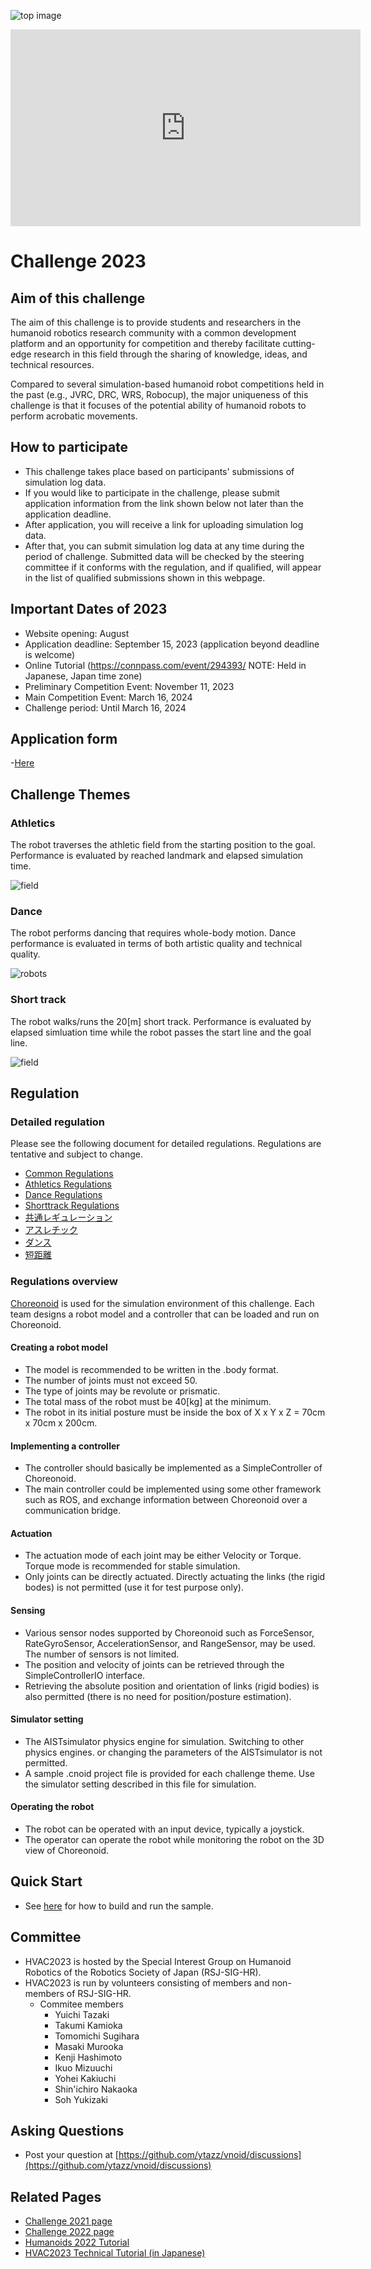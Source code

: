 <!--
![top image](fig/robot.png "Top Image")
-->
![top image](fig/hvac2021.png "Top Image")

<iframe width="560" height="315" src="https://www.youtube.com/embed/2xOmlHx2b4U" title="YouTube video player" frameborder="0" allow="accelerometer; autoplay; clipboard-write; encrypted-media; gyroscope; picture-in-picture" allowfullscreen></iframe>

# Challenge 2023

<!--
Under construction. Information is tentative.
-->

## Aim of this challenge

The aim of this challenge is to provide students and researchers in the humanoid robotics research community
 with a common development platform and an opportunity for competition and
 thereby facilitate cutting-edge research in this field
 through the sharing of knowledge, ideas, and technical resources.

Compared to several simulation-based humanoid robot competitions held in the past (e.g., JVRC, DRC, WRS, Robocup),
 the major uniqueness of this challenge is that it focuses of the potential ability of humanoid robots to perform acrobatic movements.

## How to participate

- This challenge takes place based on participants' submissions of simulation log data.
- If you would like to participate in the challenge, please submit application information
  from the link shown below not later than the application deadline.
- After application, you will receive a link for uploading simulation log data.
- After that, you can submit simulation log data at any time during the period of challenge.
  Submitted data will be checked by the steering committee if it conforms with the regulation,
   and if qualified, will appear in the list of qualified submissions shown in this webpage.

## Important Dates of 2023

- Website opening: August
- Application deadline: September 15, 2023 (application beyond deadline is welcome)
- Online Tutorial (https://connpass.com/event/294393/  NOTE: Held in Japanese, Japan time zone)
- Preliminary Competition Event: November 11, 2023
- Main Competition Event: March 16, 2024
- Challenge period: Until March 16, 2024

## Application form

<!--
Now being prepared.
-->

-[Here](https://docs.google.com/forms/d/e/1FAIpQLScJD0zL3r_wv2M09Hj_TMIfLwAr0-pc8-OSdCSNlDXvBhAdZg/viewform?usp=sf_link)

<!--
2022
[Here](https://docs.google.com/forms/d/e/1FAIpQLSdFkUbLTEVpoHGqvfrTeW59-84Kaf-RCNaI9FLpQUu1h0EpCQ/viewform?usp=sf_link)
-->

## Challenge Themes

### Athletics

The robot traverses the athletic field from the starting position to the goal.
Performance is evaluated by reached landmark and elapsed simulation time.

![field](fig/field_athletics2023.png "Athletics Field")

### Dance

The robot performs dancing that requires whole-body motion.
Dance performance is evaluated in terms of both artistic quality and technical quality.

![robots](fig/dance2023.png "Robot models used for dance performance")

<!--
- [Results](https://ytazz.github.io/vnoid/results_athletics2022.html)
-->

### Short track

The robot walks/runs the 20[m] short track.
Performance is evaluated by elapsed simluation time while the robot passes the start line and the goal line.

![field](fig/field_shorttrack2022.png "Short-track Field")

<!--
- [Results](https://ytazz.github.io/vnoid/results_shorttrack2022.html)
-->

<!--
### Free-style performance

The robot performs something extraordinary.
How to evaluate the quality of free-tyle performance is T.B.D.

![field](fig/field_performance2022.png "Free-style Performance Field")
-->

## Regulation

### Detailed regulation

Please see the following document for detailed regulations.
Regulations are tentative and subject to change.
- [Common Regulations](https://docs.google.com/document/d/1hL-ns9MkidtIpFoKp9cHbZRFIo1nW6Ego-rR1P4yRMM/edit?usp=sharing)
- [Athletics Regulations](https://docs.google.com/document/d/1WNHcZ7FfaSInEFvoUKmaJLhk5DHf0tpzMpSAXry-yVk/edit?usp=sharing)
- [Dance Regulations](https://docs.google.com/document/d/1HiyRylE11WXyljx85HUTuemjwWejz7O3PF82FPFGrFs/edit?usp=sharing)
- [Shorttrack Regulations](https://docs.google.com/document/d/1Vv8XXraaJvP1Y915PREzVQYeKrLEQcASY0MD5nD3D0c/edit?usp=sharing)
- [共通レギュレーション](https://docs.google.com/document/d/1dcAGtvMtwe-3d4sP9VaLWPo771_S5pBR--lq0CypRls/edit?usp=sharing)
- [アスレチック](https://docs.google.com/document/d/1ib7GlNOn1qRKZZ-hGxog0hHFQIQzdH84j6EV4cKOJnc/edit?usp=sharing)
- [ダンス](https://docs.google.com/document/d/1AZ8EWB1Y8ITu5elp3QQBQHv5C-FL7t1HwnD2UbKIIa0/edit?usp=sharing)
- [短距離](https://docs.google.com/document/d/1hnAQm6T4lx1NdhgrTaBNoMrfIc3fg87qDnvxAWstkNM/edit?usp=sharing)

### Regulations overview

[Choreonoid](https://www.choreonoid.org/) is used for the simulation environment of this challenge.
Each team designs a robot model and a controller that can be loaded and run on Choreonoid.

#### Creating a robot model

- The model is recommended to be written in the .body format.
- The number of joints must not exceed 50.
- The type of joints may be revolute or prismatic.
- The total mass of the robot must be 40[kg] at the minimum.
- The robot in its initial posture must be inside the box of X x Y x Z = 70cm x 70cm x 200cm.

#### Implementing a controller

- The controller should basically be implemented as a SimpleController of Choreonoid.
- The main controller could be implemented using some other framework such as ROS,
  and exchange information between Choreonoid over a communication bridge.

#### Actuation
- The actuation mode of each joint may be either Velocity or Torque.
  Torque mode is recommended for stable simulation.
- Only joints can be directly actuated.
  Directly actuating the links (the rigid bodes) is not permitted (use it for test purpose only).
  
#### Sensing
- Various sensor nodes supported by Choreonoid such as ForceSensor, RateGyroSensor, AccelerationSensor, and RangeSensor, may be used.
  The number of sensors is not limited.
- The position and velocity of joints can be retrieved through the SimpleControllerIO interface.
- Retrieving the absolute position and orientation of links (rigid bodies) is also permitted
  (there is no need for position/posture estimation).

#### Simulator setting
- The AISTsimulator physics engine for simulation.
  Switching to other physics engines. or changing the parameters of the AISTsimulator is not permitted.
- A sample .cnoid project file is provided for each challenge theme.
  Use the simulator setting described in this file for simulation.

#### Operating the robot
- The robot can be operated with an input device, typically a joystick.
- The operator can operate the robot while monitoring the robot on the 3D view of Choreonoid.


## Quick Start
- See [here](https://ytazz.github.io/vnoid/build_sample_2022.html) for how to build and run the sample.

## Committee

- HVAC2023 is hosted by the Special Interest Group on Humanoid Robotics of the Robotics Society of Japan (RSJ-SIG-HR).
- HVAC2023 is run by volunteers consisting of members and non-members of RSJ-SIG-HR.
  - Commitee members
    - Yuichi Tazaki
    - Takumi Kamioka
    - Tomomichi Sugihara
    - Masaki Murooka
    - Kenji Hashimoto
    - Ikuo Mizuuchi
    - Yohei Kakiuchi
    - Shin'ichiro Nakaoka
    - Soh Yukizaki


## Asking Questions
- Post your question at [https://github.com/ytazz/vnoid/discussions](https://github.com/ytazz/vnoid/discussions)

## Related Pages
- [Challenge 2021 page](https://ytazz.github.io/vnoid/index2021.html)
- [Challenge 2022 page](https://ytazz.github.io/vnoid/index2022.html)
- [Humanoids 2022 Tutorial](https://ytazz.github.io/vnoid/humanoids2022tutorial.html)
- [HVAC2023 Technical Tutorial (in Japanese)](https://ytazz.github.io/vnoid/hvac2023tutorial.html)

